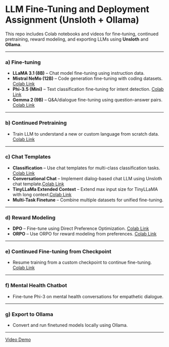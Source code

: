 # LLM Fine-Tuning and Deployment Assignment (Unsloth + Ollama)

This repo includes Colab notebooks and videos for fine-tuning, continued pretraining, reward modeling, and exporting LLMs using **Unsloth** and **Ollama**.

---

### a) Fine-tuning

- **LLaMA 3.1 (8B)** – Chat model fine-tuning using instruction data.
- **Mistral NeMo (12B)** – Code generation fine-tuning with coding datasets. [Colab Link](https://colab.research.google.com/drive/1tp2cjZmor0Gr52INrPnv5cRdFBRWCRNe?usp=sharing)
- **Phi-3.5 (Mini)** – Text classification fine-tuning for intent detection. [Colab Link](https://colab.research.google.com/drive/13PB12HO6IUYcxNtQ2CaS_MHwTI7vmDsp?usp=sharing)
- **Gemma 2 (9B)** – Q&A/dialogue fine-tuning using question-answer pairs. [Colab Link](https://colab.research.google.com/drive/1PWHQhgl54cGn9SCKlCtjHPjywXnMPC-b?usp=sharing)

---

### b) Continued Pretraining

- Train LLM to understand a new or custom language from scratch data. [Colab Link](https://colab.research.google.com/drive/12OKCfxxWgXLHhvHiMT3m-WsshVITC-BA?usp=sharing)

---

### c) Chat Templates

- **Classification** – Use chat templates for multi-class classification tasks. [Colab Link](https://colab.research.google.com/drive/1FzP2Wdl0Gdz2cddQwGqAkdzNGack4o-W?usp=sharing)
- **Conversational Chat** – Implement dialog-based chat LLM using Unsloth chat template.[Colab Link](https://colab.research.google.com/drive/1pIiLam3VS6pHmLbmozngmVMjukHlfP7L?usp=sharing)  
- **TinyLLaMa Extended Context** – Extend max input size for TinyLLaMA with long context.[Colab Link](https://colab.research.google.com/drive/1xzfxuQq0iQVQbc8Us3FwG3dvDphQ1gOw?usp=sharing)  
- **Multi-Task Finetune** – Combine multiple datasets for unified fine-tuning.

---

### d) Reward Modeling

- **DPO** – Fine-tune using Direct Preference Optimization. [Colab Link](https://colab.research.google.com/drive/1EWIeWI_OHg36HZecazrC0XHIQlNH12e9?usp=sharing)
- **ORPO** – Use ORPO for reward modeling from preferences. [Colab Link](https://colab.research.google.com/drive/1IUd0iWBXOroXdMCzU4v8vT67EaIsBOc1?usp=sharing)

---

### e) Continued Fine-tuning from Checkpoint

- Resume training from a custom checkpoint to continue fine-tuning. [Colab Link](https://colab.research.google.com/drive/1TOlNVsVuLNVQPwL35__EuvQmbY36lNHy?usp=sharing)

---

### f) Mental Health Chatbot

- Fine-tune Phi-3 on mental health conversations for empathetic dialogue.

---

### g) Export to Ollama

- Convert and run finetuned models locally using Ollama.

---

[Video Demo]()